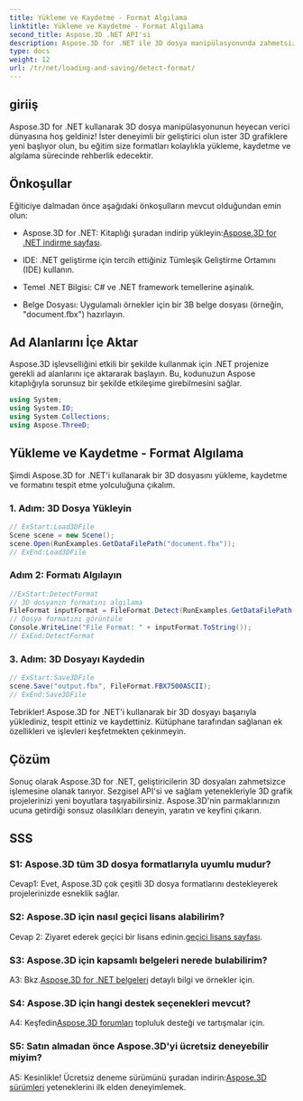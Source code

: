 ```yaml
---
title: Yükleme ve Kaydetme - Format Algılama
linktitle: Yükleme ve Kaydetme - Format Algılama
second_title: Aspose.3D .NET API'si
description: Aspose.3D for .NET ile 3D dosya manipülasyonunda zahmetsizce ustalaşın. Formatları sorunsuz bir şekilde yükleyin, kaydedin ve algılayın.
type: docs
weight: 12
url: /tr/net/loading-and-saving/detect-format/
---
```

## giriiş

Aspose.3D for .NET kullanarak 3D dosya manipülasyonunun heyecan verici dünyasına hoş geldiniz! İster deneyimli bir geliştirici olun ister 3D grafiklere yeni başlıyor olun, bu eğitim size formatları kolaylıkla yükleme, kaydetme ve algılama sürecinde rehberlik edecektir.

## Önkoşullar

Eğiticiye dalmadan önce aşağıdaki önkoşulların mevcut olduğundan emin olun:

-  Aspose.3D for .NET: Kitaplığı şuradan indirip yükleyin:[Aspose.3D for .NET indirme sayfası](https://releases.aspose.com/3d/net/).

- IDE: .NET geliştirme için tercih ettiğiniz Tümleşik Geliştirme Ortamını (IDE) kullanın.

- Temel .NET Bilgisi: C# ve .NET framework temellerine aşinalık.

- Belge Dosyası: Uygulamalı örnekler için bir 3B belge dosyası (örneğin, "document.fbx") hazırlayın.

## Ad Alanlarını İçe Aktar

Aspose.3D işlevselliğini etkili bir şekilde kullanmak için .NET projenize gerekli ad alanlarını içe aktararak başlayın. Bu, kodunuzun Aspose kitaplığıyla sorunsuz bir şekilde etkileşime girebilmesini sağlar.

```csharp
using System;
using System.IO;
using System.Collections;
using Aspose.ThreeD;
```

## Yükleme ve Kaydetme - Format Algılama

Şimdi Aspose.3D for .NET'i kullanarak bir 3D dosyasını yükleme, kaydetme ve formatını tespit etme yolculuğuna çıkalım.

### 1. Adım: 3D Dosya Yükleyin

```csharp
// ExStart:Load3DFile
Scene scene = new Scene();
scene.Open(RunExamples.GetDataFilePath("document.fbx"));
// ExEnd:Load3DFile
```

### Adım 2: Formatı Algılayın

```csharp
//ExStart:DetectFormat
// 3D dosyanın formatını algılama
FileFormat inputFormat = FileFormat.Detect(RunExamples.GetDataFilePath("document.fbx"));
// Dosya formatını görüntüle
Console.WriteLine("File Format: " + inputFormat.ToString());
// ExEnd:DetectFormat
```

### 3. Adım: 3D Dosyayı Kaydedin

```csharp
// ExStart:Save3DFile
scene.Save("output.fbx", FileFormat.FBX7500ASCII);
// ExEnd:Save3DFile
```

Tebrikler! Aspose.3D for .NET'i kullanarak bir 3D dosyayı başarıyla yüklediniz, tespit ettiniz ve kaydettiniz. Kütüphane tarafından sağlanan ek özellikleri ve işlevleri keşfetmekten çekinmeyin.

## Çözüm

Sonuç olarak Aspose.3D for .NET, geliştiricilerin 3D dosyaları zahmetsizce işlemesine olanak tanıyor. Sezgisel API'si ve sağlam yetenekleriyle 3D grafik projelerinizi yeni boyutlara taşıyabilirsiniz. Aspose.3D'nin parmaklarınızın ucuna getirdiği sonsuz olasılıkları deneyin, yaratın ve keyfini çıkarın.

## SSS

### S1: Aspose.3D tüm 3D dosya formatlarıyla uyumlu mudur?

Cevap1: Evet, Aspose.3D çok çeşitli 3D dosya formatlarını destekleyerek projelerinizde esneklik sağlar.

### S2: Aspose.3D için nasıl geçici lisans alabilirim?

 Cevap 2: Ziyaret ederek geçici bir lisans edinin.[geçici lisans sayfası](https://purchase.aspose.com/temporary-license/).

### S3: Aspose.3D için kapsamlı belgeleri nerede bulabilirim?

 A3: Bkz.[Aspose.3D for .NET belgeleri](https://reference.aspose.com/3d/net/) detaylı bilgi ve örnekler için.

### S4: Aspose.3D için hangi destek seçenekleri mevcut?

 A4: Keşfedin[Aspose.3D forumları](https://forum.aspose.com/c/3d/18) topluluk desteği ve tartışmalar için.

### S5: Satın almadan önce Aspose.3D'yi ücretsiz deneyebilir miyim?

A5: Kesinlikle! Ücretsiz deneme sürümünü şuradan indirin:[Aspose.3D sürümleri](https://releases.aspose.com/) yeteneklerini ilk elden deneyimlemek.